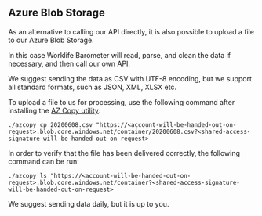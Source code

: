 Azure Blob Storage
------------------

As an alternative to calling our API directly, it is also possible to upload a file to our Azure Blob Storage.

In this case Worklife Barometer will read, parse, and clean the data if necessary, and then call our own API.

We suggest sending the data as CSV with UTF-8 encoding, but we support all standard formats, such as JSON, XML, XLSX etc.

To upload a file to us for processing, use the following command after installing the [AZ Copy utility](https://docs.microsoft.com/en-us/azure/storage/common/storage-use-azcopy-v10):

    ./azcopy cp 20200608.csv "https://<account-will-be-handed-out-on-request>.blob.core.windows.net/container/20200608.csv?<shared-access-signature-will-be-handed-out-on-request>

In order to verify that the file has been delivered correctly, the following command can be run:

    ./azcopy ls "https://<account-will-be-handed-out-on-request>.blob.core.windows.net/container?<shared-access-signature-will-be-handed-out-on-request>

We suggest sending data daily, but it is up to you.

